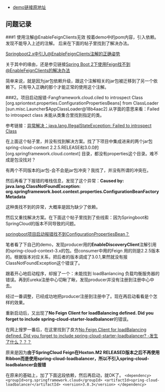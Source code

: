 
* [demo链接原地址](http://www.ityouknow.com/springcloud/2017/05/12/eureka-provider-constomer.html)



## 问题记录
###1 使用注解@EnableFeignClients无效
   按着demo中的pom内容，引入依赖。发现不能导入上述的注解。
   后来在下面的帖子里找到了解决办法。
   
   [Springboot2.x中引入@EnableFeignClients注解的正确姿势](https://www.cnblogs.com/sxdcgaq8080/p/9860939.html)
   
   关于其中的缘由，还是参见链接[Spring Boot 2下使用Feign找不到@EnableFeignClients的解决办法](https://blog.csdn.net/alinyua/article/details/80070890)
    
   简单来说，就是因为jar包依赖升级，跟这个注解相关的jar包被迁移到了另一个依赖下。只有导入正确的那个才能正常的使用这个注解。

###2。项目启动报错-Fangframework.cloud.ciled to introspect Class [org.spriontext.properties.ConfigurationPropertiesBeans] from ClassLoader [sun.misc.Launcher$AppClassLoader@18b4aac2]
   从字面的意思来看：Failed to introspect class 未能从类集合里找到指定的类。
   
   参考链接：[异常解决：java.lang.IllegalStateException: Failed to introspect Class](https://www.cnblogs.com/jpfss/p/11089083.html#_10)


   在上面这个帖子里，并没有找到解决方案。找了下项目中集成进来的两个jar包 spring-cloud-context 2.2.5.RELEASE和3.0.0的[org.springframework.cloud.context]
目录，都没有properties这个目录。难不成是包没找对？
   
   有两个不同版本的jar包-会不会是jar包冲突？我找了，并没有所谓的冲突在。

   然后再看了下报错的堆栈信息，发现了这个异常：**Caused by: java.lang.ClassNotFoundException: org.springframework.boot.context.properties.ConfigurationBeanFactoryMetadata**
   
   这种类找不到的异常，大概率是因为缺少了依赖。

   然后又重找解决方案。在下面这个帖子里找到了些线索：因为Springboot和SpringCloud的版本不同导致的问题。
   
   [springboot项目启动报错找不到ConfigurationPropertiesBean？](https://cloud.tencent.com/developer/ask/230286)
   
   笔者看了下自己的demo，发现producer用的**EnableDiscoveryClient**注解引用的spring-cloud-context-3.x的包。但consumer中用的Feign
用的则是2.2.5版本的。根据版本对应关系，把后者的版本调成了3.0.1,果然就没有报ClassNotFoundException这个错误了。
   
   跟着开心地启动程序，却报了一个：未能找到 loadBanlancing 负载均衡服务器的错误。再到Eureka注册中心切瞅了瞅，发现producer并没有注册到注册中心中去。

   经过一番调整，已经成功地把producer注册到注册中了。现在再启动看看是个怎样的效果。
   
   重新启动后，又出现了**No Feign Client for loadBalancing defined. Did you forget to include spring-cloud-starter-loadbalancer**的错误。

   在网上搜罗一番后，在这里找到了良方[No Feign Client for loadBalancing defined. Did you forget to include spring-cloud-starter-loadbalancer?
-发生了什么？？？](https://blog.csdn.net/weixin_43556636/article/details/110653989)
   
   原来是因为**由于SpringCloud Feign在Hoxton.M2 RELEASED版本之后不再使用Ribbon而是使用spring-cloud-loadbalancer，所以不引入spring-cloud-loadbalancer会报错**
   
   在原来的基础上，加了下面这段依赖，然后再启动，就OK了。
   `<dependency>
            <groupId>org.springframework.cloud</groupId>
            <artifactId>spring-cloud-loadbalancer</artifactId>
            <version>3.0.3</version>
        </dependency>
   `
   

   



   
   
   
   
   